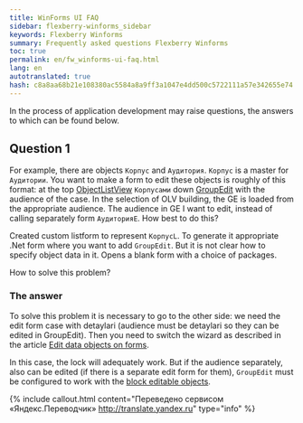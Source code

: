 ```yaml
---
title: WinForms UI FAQ
sidebar: flexberry-winforms_sidebar
keywords: Flexberry Winforms
summary: Frequently asked questions Flexberry Winforms
toc: true
permalink: en/fw_winforms-ui-faq.html
lang: en
autotranslated: true
hash: c8a8aa68b21e108380ac5584a8a9ff3a1047e4dd500c5722111a57e342655e74
---
```


In the process of application development may raise questions, the answers to which can be found below.

## Question 1

For example, there are objects `Корпус` and `Аудитория`. `Корпус` is a master for `Аудитории`. You want to make a form to edit these objects is roughly of this format: at the top [ObjectListView](fw_objectlistview.html) `Корпусами` down [GroupEdit](fw_group-edit.html) with the audience of the case. In the selection of OLV building, the GE is loaded from the appropriate audience. The audience in GE I want to edit, instead of calling separately form `АудиторияE`. How best to do this?

Created custom listform to represent `КорпусL`. To generate it appropriate .Net form where you want to add `GroupEdit`. But it is not clear how to specify object data in it. Opens a blank form with a choice of packages.

How to solve this problem?

### The answer

To solve this problem it is necessary to go to the other side: we need the edit form case with detaylari (audience must be detaylari so they can be edited in GroupEdit). Then you need to switch the wizard as described in the article [Edit data objects on forms](fw_edit-objects-on-forms.html).

In this case, the lock will adequately work. But if the audience separately, also can be edited (if there is a separate edit form for them), `GroupEdit` must be configured to work with the [block editable objects](fw_lock-rows-in-groupedit.html).



{% include callout.html content="Переведено сервисом «Яндекс.Переводчик» <http://translate.yandex.ru>" type="info" %}